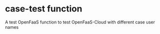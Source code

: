 # case-test function
A test OpenFaaS function to test OpenFaaS-Cloud with different case user names
